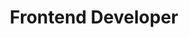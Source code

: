 ---
title: "Frontend Developer"
company: "Creative Agency"
location: "Remote"
period: "2021 - 2022"
description: |
  - Created responsive web applications using React and Tailwind CSS
  - Developed custom animations and interactive user interfaces
  - Integrated content management systems and analytics tools
  - Collaborated with designers to implement pixel-perfect designs
  - Maintained and updated existing client websites
--- 